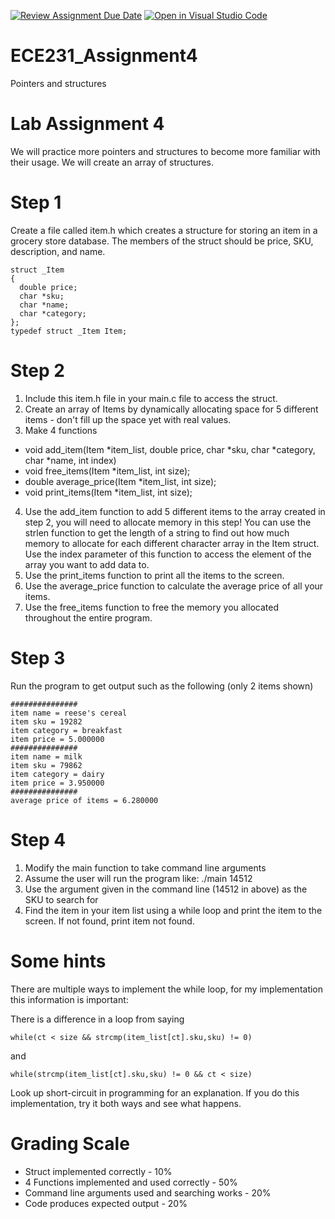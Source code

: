 [![Review Assignment Due Date](https://classroom.github.com/assets/deadline-readme-button-22041afd0340ce965d47ae6ef1cefeee28c7c493a6346c4f15d667ab976d596c.svg)](https://classroom.github.com/a/kLjJ9ncW)
[![Open in Visual Studio Code](https://classroom.github.com/assets/open-in-vscode-2e0aaae1b6195c2367325f4f02e2d04e9abb55f0b24a779b69b11b9e10269abc.svg)](https://classroom.github.com/online_ide?assignment_repo_id=16172043&assignment_repo_type=AssignmentRepo)
# ECE231_Assignment4
Pointers and structures
# Lab Assignment 4
We will practice more pointers and structures to become more familiar with their usage.  We will create an array of structures.

# Step 1
Create a file called item.h which creates a structure for storing an item in a grocery store database.  The members of the struct should be price, SKU, description, and name.  
```
struct _Item
{
  double price;
  char *sku;
  char *name;
  char *category;
};
typedef struct _Item Item;
```

# Step 2
1. Include this item.h file in your main.c file to access the struct.  
2. Create an array of Items by dynamically allocating space for 5 different items - don't fill up the space yet with real values.
3. Make 4 functions
  - void add_item(Item *item_list, double price, char *sku, char *category, char *name, int index)
  - void free_items(Item *item_list, int size);
  - double average_price(Item *item_list, int size);
  - void print_items(Item *item_list, int size);
4. Use the add_item function to add 5 different items to the array created in step 2, you will need to allocate memory in this step! You can use the strlen function to get the length of a string to find out how much memory to allocate for each different character array in the Item struct.  Use the index parameter of this function to access the element of the array you want to add data to.
5. Use the print_items function to print all the items to the screen.
6. Use the average_price function to calculate the average price of all your items.
7. Use the free_items function to free the memory you allocated throughout the entire program.

# Step 3
Run the program to get output such as the following (only 2 items shown)
```
###############
item name = reese's cereal
item sku = 19282
item category = breakfast
item price = 5.000000
###############
item name = milk
item sku = 79862
item category = dairy
item price = 3.950000
###############
average price of items = 6.280000
```

# Step 4
1. Modify the main function to take command line arguments
2. Assume the user will run the program like: ./main 14512
3. Use the argument given in the command line (14512 in above) as the SKU to search for
4. Find the item in your item list using a while loop and print the item to the screen.  If not found, print item not found.  

# Some hints
There are multiple ways to implement the while loop, for my implementation this information is important:

There is a difference in a loop from saying
```
while(ct < size && strcmp(item_list[ct].sku,sku) != 0)
```
and

```
while(strcmp(item_list[ct].sku,sku) != 0 && ct < size)
```
Look up short-circuit in programming for an explanation.  If you do this implementation, try it both ways and see what happens.

# Grading Scale
- Struct implemented correctly - 10%
- 4 Functions implemented and used correctly - 50%
- Command line arguments used and searching works - 20%
- Code produces expected output - 20%
